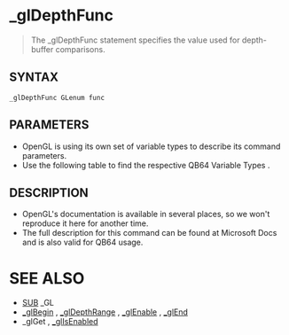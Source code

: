 # _glDepthFunc
> The _glDepthFunc statement specifies the value used for depth-buffer comparisons.

## SYNTAX
`_glDepthFunc GLenum func`

## PARAMETERS
* OpenGL is using its own set of variable types to describe its command parameters.
* Use the following table to find the respective QB64 Variable Types .


## DESCRIPTION
* OpenGL's documentation is available in several places, so we won't reproduce it here for another time.
* The full description for this command can be found at Microsoft Docs and is also valid for QB64 usage.


# SEE ALSO
* [SUB](SUB.md) _GL
* [_glBegin](_glBegin.md) , [_glDepthRange](_glDepthRange.md) , [_glEnable](_glEnable.md) , [_glEnd](_glEnd.md)
* _glGet , [_glIsEnabled](_glIsEnabled.md)


